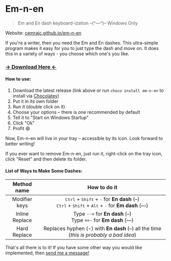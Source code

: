 # Em-n-en

> Em and En dash keyboard-ization –(^—^)–
> Windows Only

Website: [cemrajc.github.io/em-n-en](https://cemrajc.github.io/em-n-en)

If you're a writer, then you need the Em and En dashes. This ultra-simple program makes it easy for you to just type the dash and move on. It does this in a variety of ways - you choose which one's you like.

### [&rarr; Download Here &larr;](https://github.com/cemrajc/em-n-en/releases/latest)

#### How to use:

1. Download the latest release (link above or run `choco install em-n-en` to install via [Chocolatey](https://chocolatey.org/packages/em-n-en))
1. Put it in its own folder
1. Run it (double click on it)
1. Choose your options – there is one recommended by default
1. Tell it to "Start on Windows Startup"
1. Click "Ok"
1. Profit :smile:

Now, Em-n-en will live in your tray – accessible by its icon. Look forward to better writing!

If you ever want to remove Em-n-en, just run it, right-click on the tray icon, click "Reset" and then delete its folder.

#### List of Ways to Make Some Dashes:

| Method name    | How to do it |
| :---------:    | :----------: |
| Modifier keys  |  <kbd>Ctrl</kbd> + <kbd>Shift</kbd> + <kbd>-</kbd> for **En dash** (–) <br> <kbd>Ctrl</kbd> + <kbd>Shift</kbd> + <kbd>Alt</kbd> + <kbd>-</kbd> for **Em dash** (—) |
| Inline Replace |  Type `--=` for **En dash** (–) <br> Type `==-` for **Em dash** (—) |
| Hard Replace   |  Replaces hyphen (-) with **En dash** (–) all the time (*this is probably a bad idea*) |

That's all there is to it! If you have some other way you would like implemented, then [send me a message!](cemrajc+em-n-en@gmail.com)
